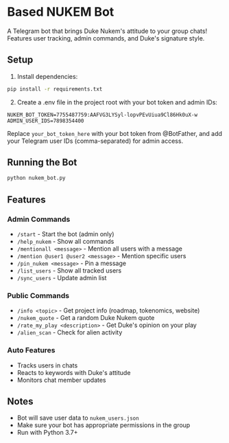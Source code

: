 # Based NUKEM Bot

A Telegram bot that brings Duke Nukem's attitude to your group chats! Features user tracking, admin commands, and Duke's signature style.

## Setup

1. Install dependencies:
```bash
pip install -r requirements.txt
```

2. Create a .env file in the project root with your bot token and admin IDs:
```env
NUKEM_BOT_TOKEN=7755487759:AAFVG3LYSyl-lopvPEvUiua9Cl86Hk0uX-w
ADMIN_USER_IDS=7898354400
```

Replace `your_bot_token_here` with your bot token from @BotFather, and add your Telegram user IDs (comma-separated) for admin access.

## Running the Bot

```bash
python nukem_bot.py
```

## Features

### Admin Commands
- `/start` - Start the bot (admin only)
- `/help_nukem` - Show all commands
- `/mentionall <message>` - Mention all users with a message
- `/mention @user1 @user2 <message>` - Mention specific users
- `/pin_nukem <message>` - Pin a message
- `/list_users` - Show all tracked users
- `/sync_users` - Update admin list

### Public Commands
- `/info <topic>` - Get project info (roadmap, tokenomics, website)
- `/nukem_quote` - Get a random Duke Nukem quote
- `/rate_my_play <description>` - Get Duke's opinion on your play
- `/alien_scan` - Check for alien activity

### Auto Features
- Tracks users in chats
- Reacts to keywords with Duke's attitude
- Monitors chat member updates

## Notes
- Bot will save user data to `nukem_users.json`
- Make sure your bot has appropriate permissions in the group
- Run with Python 3.7+
